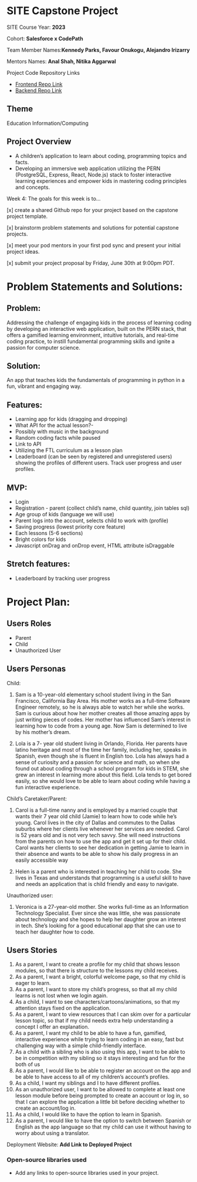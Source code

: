 # SITE Capstone Project

SITE Course Year: **2023**

Cohort: **Salesforce x CodePath**

Team Member Names:**Kennedy Parks, Favour Onukogu, Alejandro Irizarry**

Mentors Names: **Anal Shah, Nitika Aggarwal**

Project Code Repository Links

* [Frontend Repo Link]()
* [Backend Repo Link]()


## Theme
Education
Information/Computing


## Project Overview

- A children’s application to learn about coding, programming topics and facts. 
- Developing an immersive web application utilizing the PERN (PostgreSQL, Express, React, Node.js) stack to foster interactive learning experiences and empower kids  in mastering coding principles and concepts.

Week 4:
The goals for this week is to...

[x] create a shared Github repo for your project based on the capstone project template.

[x] brainstorm problem statements and solutions for potential capstone projects.

[x] meet your pod mentors in your first pod sync and present your initial project ideas.

[x] submit your project proposal by Friday, June 30th at 9:00pm PDT.

# Problem Statements and Solutions: 

## Problem:
Addressing the challenge of engaging kids in the process of learning coding by developing an interactive web application, built on the PERN stack, that offers a gamified learning environment, intuitive tutorials, and real-time coding practice, to instill fundamental programming skills and ignite a passion for computer science.

## Solution:
An app that teaches kids the fundamentals of programming in python in a fun, vibrant and engaging way.

## Features:
- Learning app for kids  (dragging and dropping)
- What API for the actual lesson?-
- Possibly with music in the background
- Random coding facts while paused
- Link to API
- Utilizing the FTL curriculum as a lesson plan
- Leaderboard (can be seen by registered and unregistered users) showing the profiles of different users.
Track user progress and user profiles.


## MVP:
- Login
- Registration - parent (collect child’s name, child quantity, join tables sql)
- Age group of kids (language we will use)
- Parent logs into the account, selects child to work with (profile)
- Saving progress (lowest priority core feature)
- Each lessons (5-6 sections)
- Bright colors for kids
- Javascript onDrag and onDrop event, HTML attribute isDraggable


## Stretch features:
- Leaderboard by tracking user progress

# Project Plan:

## Users Roles

- Parent
- Child
- Unauthorized User

## Users Personas
Child:
1. Sam is a 10-year-old elementary school student living in the San Francisco, California Bay Area. His mother works as a full-time Software Engineer remotely, so he is always able to watch her while she works. Sam is curious about how her mother creates all those amazing apps by just writing pieces of codes. Her mother has influenced Sam’s interest in learning how to code from a young age. Now Sam is determined to live by his mother’s dream.
   
2. Lola is a 7- year old student living in Orlando, Florida. Her parents have latino heritage and most of the time her family, including her, speaks in Spanish, even though she is fluent in English too. Lola has always had a sense of curiosity and a passion for science and math, so when she found out about coding through a school program for kids in STEM, she grew an interest in learning more about this field. Lola tends to get bored easily, so she would love to be able to learn about coding while having a fun interactive experience.

Child’s Caretaker/Parent: 
1. Carol is a full-time nanny and is employed by a married couple that wants their 7 year old child (Jamie) to learn how to code while he’s young. Carol lives in the city of Dallas and commutes to the Dallas suburbs where her clients live whenever her services are needed. Carol is 52 years old and is not very tech savvy. She will need instructions from the parents on how to use the app and get it set up for their child. 
Carol wants her clients to see her dedication in getting Jamie to learn in their absence and wants to be able to show his daily progress in an easily accessible way

2. Helen is a parent who is interested in teaching her child to code. She lives in Texas and understands that programming is a useful skill to have and needs an application that is child friendly and easy to navigate.

Unauthorized user:

1. Veronica is a 27-year-old mother. She works full-time as an Information Technology Specialist. Ever since she was little, she was passionate about technology and she hopes to help her daughter grow an interest in tech. She’s looking  for a  good educational app that she can use to teach her daughter how to code.

## Users Stories
1. As a parent, I want to create a profile for my child that shows lesson modules, so that there is structure to the lessons my child receives.
2. As a parent, I want a bright, colorful welcome page, so that my child is eager to learn.
3. As a parent, I want to store my child’s progress, so that all my child learns  is not lost when we login again.
4. As a child, I want to see characters/cartoons/animations, so that my attention stays fixed on the application.
5. As a parent, I want to view resources that I can skim over for a particular lesson topic, so that if my child needs extra help understanding a concept I offer an explanation.
6. As a parent, I want my child to be able to have a fun, gamified, interactive experience while trying to learn coding in an easy, fast but challenging way with a simple child-friendly interface.
7. As a child with a sibling who is also using this app, I want to be able to be in competition with my sibling so it stays interesting and fun for the both of us
8. As a parent, I would like to be able to register an account on the app and be able to have access to all of my  children’s account’s profiles.
9. As a child, I want my siblings and I to have different profiles.
10. As an unauthorized user, I want to be allowed to complete at least one lesson module before being prompted to create an account or log in, so that I can explore the application a little bit before deciding whether to create an account/log in.
11. As a child, I would like to have the option to learn in Spanish.
12. As a parent, I would like to have the option to switch between Spanish or English as the app language so that my child can use it without having to worry about using a translator.


Deployment Website: **Add Link to Deployed Project**

### Open-source libraries used

- Add any links to open-source libraries used in your project.

